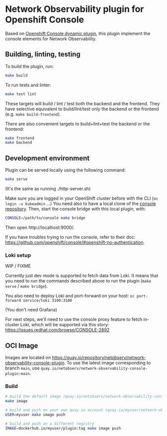 # Network Observability plugin for Openshift Console

Based on [Openshift Console dynamic plugin](https://github.com/openshift/console/tree/master/frontend/packages/console-dynamic-plugin-sdk), this plugin implement the console elements for Network Observability.

## Building, linting, testing

To build the plugin, run:

```bash
make build
```

To run tests and linter:

```bash
make test lint
```

These targets will build / lint / test both the backend and the frontend. They have selective equivalent to build/lint/test only the backend or the frontend (e.g. `make build-frontend`).

There are also convenient targets to build+lint+test the backend or the frontend:

```bash
make frontend
make backend
```

## Development environment

Plugin can be served locally using the following command:

```bash
make serve
```

(It's the same as running ./http-server.sh)

Make sure you are logged in your OpenShift cluster before with the CLI (`oc login -u kubeadmin` ...)
You need also to have a local clone of the [console repository](https://github.com/openshift/console).
Then, start the console bridge with this local plugin, with:

```bash
CONSOLE=/path/to/console make bridge
```

Then open http://localhost:9000/.

If you have troubles trying to run the console, refer to their doc: https://github.com/openshift/console/#openshift-no-authentication.

### Loki setup

WIP / FIXME

Currently just dev mode is supported to fetch data from Loki. It means that you need to run the commands described above to run the plugin (`make serve` / `make bridge`).

You also need to deploy Loki and port-forward on your host: `oc port-forward service/loki 3100:3100`

(You don't need Grafana)

For next steps, we'll need to use the console proxy feature to fetch in-cluster Loki, which will be supported via this story: https://issues.redhat.com/browse/CONSOLE-2892

## OCI Image

Images are located on https://quay.io/repository/netobserv/network-observability-console-plugin. To use the latest image corresponding to branch `main`, use `quay.io/netobserv/network-observability-console-plugin:main`.

### Build

```bash
# build the default image (quay.io/netobserv/network-observability-console-plugin:latest):
make image

# build and push on your own quay.io account (quay.io/myuser/network-observability-console-plugin:latest):
USER=myuser make image push

# build and push on a different registry
IMAGE=dockerhub.io/myuser/plugin:tag make image push
```
